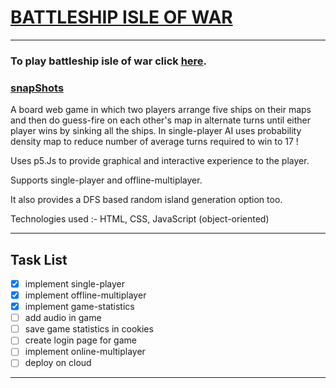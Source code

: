 # [BATTLESHIP ISLE OF WAR](https://aj941ga.github.io/battleshipBoardGame/) 
_______________________________________________________________________________________________________
 
### To play battleship isle of war click [here](https://aj941ga.github.io/battleshipBoardGame/).
### [snapShots](snapShots/)
 
A board web game in which two players arrange five ships on their maps and then do guess-fire on each
other's map in alternate turns until either player wins by sinking all the ships. In single-player AI 
uses probability density map to reduce number of average turns required to win to 17 !

 Uses p5.Js to provide graphical and interactive experience to the player.
 
 Supports single-player and offline-multiplayer.
 
 It also provides a DFS based random island generation option too.
 
 Technologies used :- HTML, CSS, JavaScript (object-oriented)
 
 ________________________________________________________________________________________________________
 ## Task List
 
 - [x] implement single-player
 - [x] implement offline-multiplayer
 - [x] implement game-statistics
 - [ ] add audio in game
 - [ ] save game statistics in cookies
 - [ ] create login page for game
 - [ ] implement online-multiplayer
 - [ ] deploy on cloud
 ________________________________________________________________________________________________________
 
